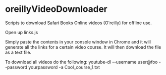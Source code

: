 # oreillyVideoDownloader
Scripts to download Safari Books Online videos (O'reilly) for offline use.

Open up links.js

Simply paste the contents in your console window in Chrome and it will generate 
all the links for a certain video course. It will then download the file as a text file.

To download all videos do the following:
youtube-dl --username user@foo --password yourpassword -a Cool_course_1.txt
